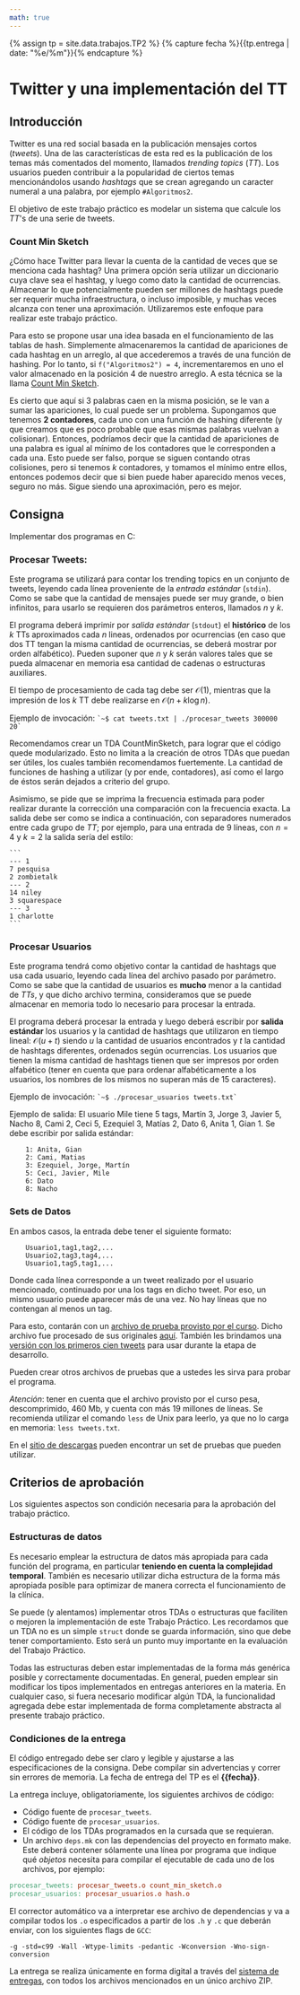 ```yaml
---
math: true
---
```


{% assign tp = site.data.trabajos.TP2 %}
{% capture fecha %}{{tp.entrega | date: "%e/%m"}}{% endcapture %}


Twitter y una implementación del TT
===================================

## Introducción

Twitter es una red social basada en la publicación mensajes cortos (_tweets_). Una de las características de esta red
es la publicación de los temas más comentados del momento, llamados _trending topics_ (_TT_). Los usuarios pueden
contribuir a la popularidad de ciertos temas mencionándolos usando _hashtags_ que se crean agregando un caracter
numeral a una palabra, por ejemplo `#Algoritmos2`.

El objetivo de este trabajo práctico es modelar un sistema que calcule los _TT_'s de una serie de tweets.

### Count Min Sketch

¿Cómo hace Twitter para llevar la cuenta de la cantidad de veces que se menciona cada hashtag?
Una primera opción sería utilizar un diccionario cuya clave sea el hashtag, y luego como dato la cantidad de ocurrencias.
Almacenar lo que potencialmente pueden ser millones de hashtags puede ser requerir mucha infraestructura, o incluso
imposible, y muchas veces alcanza con tener una aproximación. Utilizaremos este enfoque para realizar este trabajo práctico.

Para esto se propone usar una idea basada en el funcionamiento de las tablas de hash. Simplemente almacenaremos la
cantidad de apariciones de cada hashtag en un arreglo, al que accederemos a través de una función de hashing. Por lo
tanto, si `f("Algoritmos2") = 4`, incrementaremos en uno el valor almacenado en la posición 4 de nuestro arreglo. 
A esta técnica se la llama [Count Min Sketch](https://en.wikipedia.org/wiki/Count%E2%80%93min_sketch).

Es cierto que aquí si 3 palabras caen en la misma posición, se le van a sumar las apariciones, lo cual puede ser un
problema. Supongamos que tenemos **2 contadores**, cada uno con una función de hashing diferente (y que creamos que es
poco probable que esas mismas palabras vuelvan a colisionar). Entonces, podríamos decir que la cantidad de apariciones
de una palabra es igual al mínimo de los contadores que le corresponden a cada una. Esto puede ser falso, porque se
siguen contando otras colisiones, pero si tenemos _k_ contadores, y tomamos el mínimo entre ellos, entonces podemos
decir que si bien puede haber aparecido menos veces, seguro no más. Sigue siendo una aproximación, pero es mejor.

## Consigna

Implementar dos programas en C:

### Procesar Tweets: 

Este programa se utilizará para contar los trending topics en un conjunto de tweets, leyendo cada
línea proveniente de la *entrada estándar* (`stdin`). Como se sabe que la cantidad de mensajes puede 
ser muy grande, o bien infinitos, para usarlo se requieren dos parámetros enteros, llamados $n$ y $k$.

El programa deberá imprimir por *salida estándar* (`stdout`) el **histórico** de los $k$ TTs aproximados cada
$n$ lineas, ordenados por ocurrencias (en caso que dos TT tengan la misma cantidad de ocurrencias, se deberá
mostrar por orden alfabético). Pueden suponer que $n$ y $k$ serán valores tales que se pueda almacenar
en memoria esa cantidad de cadenas o estructuras auxiliares.

El tiempo de procesamiento de cada tag debe ser $\mathcal{O}(1)$, mientras que la impresión de los $k$ TT 
debe realizarse en $\mathcal{O}(n + k \log n)$.

Ejemplo de invocación:
	```
		`~$ cat tweets.txt | ./procesar_tweets 300000 20`
	```

Recomendamos crear un TDA CountMinSketch, para lograr que el código quede modularizado.
Esto no limita a la creación de otros TDAs que puedan ser útiles, los cuales también recomendamos
fuertemente. La cantidad de funciones de hashing a utilizar (y por ende, contadores), así como el 
largo de éstos serán dejados a criterio del grupo.

Asimismo, se pide que se imprima la frecuencia estimada para poder realizar durante la corrección 
una comparación con la frecuencia exacta. La salida debe ser como se indica a continuación, con 
separadores numerados entre cada grupo de _TT_; por ejemplo, para una entrada de 9 líneas, con 
$n=4$ y $k=2$ la salida sería del estilo:

    ```
    --- 1
    7 pesquisa
    2 zombietalk
    --- 2
    14 niley
    3 squarespace
    --- 3
    1 charlotte
    ```

### Procesar Usuarios

Este programa tendrá como objetivo contar la cantidad de hashtags que usa cada usuario, leyendo
cada línea del archivo pasado por parámetro. Como se sabe que la cantidad de usuarios es **mucho** 
menor a la cantidad de _TTs_, y que dicho archivo termina, consideramos que se puede almacenar en 
memoria todo lo necesario para procesar la entrada.

El programa deberá procesar la entrada y luego deberá escribir por **salida estándar** los usuarios y la cantidad de
hashtags que utilizaron en tiempo lineal: $\mathcal{O}(u + t)$ siendo $u$ la cantidad de usuarios encontrados y $t$ la
cantidad de hashtags diferentes, ordenados según ocurrencias. Los usuarios que tienen la misma cantidad de
hashtags tienen que ser impresos por orden alfabético (tener en cuenta que para ordenar alfabéticamente a los
usuarios, los nombres de los mismos no superan más de 15 caracteres).

Ejemplo de invocación:
	```
		`~$ ./procesar_usuarios tweets.txt`
	```

Ejemplo de salida:
El usuario Mile tiene 5 tags, Martín 3, Jorge 3, Javier 5, Nacho 8, Cami 2, Ceci 5, Ezequiel 3, Matías 2, Dato 6, Anita 1, Gian 1. Se debe escribir por salida estándar:

		1: Anita, Gian
		2: Cami, Matias
		3: Ezequiel, Jorge, Martín
		5: Ceci, Javier, Mile
		6: Dato
		8: Nacho

### Sets de Datos

En ambos casos, la entrada debe tener el siguiente formato:

		Usuario1,tag1,tag2,...
		Usuario2,tag3,tag4,...
		Usuario1,tag5,tag1,...


Donde cada línea corresponde a un tweet realizado por el usuario mencionado, continuado por una los tags en dicho
tweet. Por eso, un mismo usuario puede aparecer más de una vez. No hay líneas que no contengan al menos un tag.

Para esto, contarán con un [archivo de prueba provisto por el curso](https://drive.google.com/file/d/1Pc0vEevewZ0-SPRX5KYbCucI4Dg12hPE/view?usp=sharing).
Dicho archivo fue procesado de sus originales [aquí](https://snap.stanford.edu/data/twitter7.html). También les
brindamos una [versión con los primeros cien tweets](https://drive.google.com/file/d/1krWOyPErB3gEnV_kaSudg-1-5sSVTVum/view?usp=sharing)
para usar durante la etapa de desarrollo.

Pueden crear otros archivos de pruebas que a ustedes les sirva para probar el programa.

*Atención*: tener en cuenta que el archivo provisto por el curso pesa, descomprimido, 460 Mb, y cuenta con 
más 19 millones de líneas. Se recomienda utilizar el comando `less` de Unix para leerlo, ya que no lo 
carga en memoria: `less tweets.txt`.

En el [sitio de descargas]({{site.skel}}) pueden encontrar un set de pruebas que pueden utilizar. 


## Criterios de aprobación

Los siguientes aspectos son condición necesaria para la aprobación del trabajo
práctico.

### Estructuras de datos

Es necesario emplear la estructura de datos más apropiada para cada función del
programa, en particular **teniendo en cuenta la complejidad temporal**. También
es necesario utilizar dicha estructura de la forma más apropiada posible para
optimizar de manera correcta el funcionamiento de la clínica.

Se puede (y alentamos) implementar otros TDAs o estructuras que faciliten o mejoren la
implementación de este Trabajo Práctico. Les recordamos que un TDA no es un simple `struct`
donde se guarda información, sino que debe tener comportamiento. Esto será un punto muy
importante en la evaluación del Trabajo Práctico.

Todas las estructuras deben estar implementadas de la forma más genérica
posible y correctamente documentadas. En general, pueden emplear sin modificar
los tipos implementados en entregas anteriores en la materia. En cualquier caso, si fuera
necesario modificar algún TDA, la funcionalidad agregada debe estar implementada
de forma completamente abstracta al presente trabajo práctico.

### Condiciones de la entrega

El código entregado debe ser claro y legible y ajustarse a las especificaciones de la consigna. Debe compilar sin
advertencias y correr sin errores de memoria. La fecha de entrega del TP es el **{{fecha}}**.

La entrega incluye, obligatoriamente, los siguientes archivos de código:

- Código fuente de `procesar_tweets`.
- Código fuente de `procesar_usuarios`.
- El código de los TDAs programados en la cursada que se requieran.
- Un archivo `deps.mk` con las dependencias del proyecto en formato make. Este
deberá contener sólamente una línea por programa que indique qué _objetos_ necesita para
compilar el ejecutable de cada uno de los archivos, por ejemplo:

``` makefile
procesar_tweets: procesar_tweets.o count_min_sketch.o
procesar_usuarios: procesar_usuarios.o hash.o
```

El corrector automático va a interpretar ese archivo de dependencias y va a
compilar todos los `.o` especificados a partir de los `.h` y `.c` que deberán
enviar, con los siguientes flags de `GCC`:

```
-g -std=c99 -Wall -Wtype-limits -pedantic -Wconversion -Wno-sign-conversion
```

La entrega se realiza únicamente en forma digital a través del [sistema de
entregas]({{site.entregas}}), con todos los archivos mencionados en un único
archivo ZIP.

